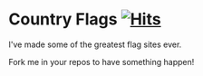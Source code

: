 
# Country Flags </a>[![Hits](https://hits.seeyoufarm.com/api/count/incr/badge.svg?url=https%3A%2F%2Fgithub.com%2Fcgolden15%2FSlope-Game&count_bg=%2379C83D&title_bg=%23555555&icon=redhat.svg&icon_color=%23E7E7E7&title=Page+Visits&edge_flat=false)](https://hits.seeyoufarm.com)
I've made some of the greatest flag sites ever.

Fork me in your repos to have something happen!
